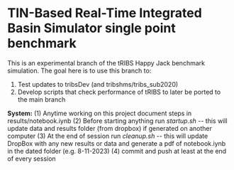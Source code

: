 # TIN-Based Real-Time Integrated Basin Simulator single point benchmark

This is an experimental branch of the tRIBS Happy Jack benchmark simulation. The goal here is to use this branch to: 

1. Test updates to tribsDev (and tribshms/tribs_sub2020)
2. Develop scripts that check performance of tRIBS to later be ported to the main branch

**System:**
(1) Anytime working on this project document steps in results/notebook.iynb
(2) Before starting anything run *startup.sh* -- this will update data and results folder (from dropbox) if generated on another computer
(3) At the end of session run *cleanup.sh* -- this will update DropBox with any new results or data and generate a pdf of notebook.iynb in the dated folder (e.g. 8-11-2023)
(4) commit and push at least at the end of every session
